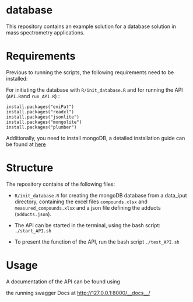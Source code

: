 # database

This repository contains an example solution for a database solution in mass spectrometry applications.


# Requirements

Previous to running the scripts, the following requirements need to be installed:

For initiating the database with `R/init_database.R` and for running the API (`API.R`and `run_API.R`) :

```{R}
install.packages("eniPat")
install.packages("readxl")
install.packages("jsonlite")
install.packages("mongolite")
install.packages("plumber")
```
Additionally, you need to install mongoDB, a detailed installation guide can be found at [here](https://www.mongodb.com/docs/manual/administration/install-on-linux/)

# Structure

The repository contains of the following files:

 - `R/init_database.R` for creating the mongoDB database from a data_iput directory, containing the excel files `compounds.xlsx` and `measured_compounds.xlsx` and a json file defining the adducts (`adducts.json`).

 - The API can be started in the terminal, using the bash script:
 `./start_API.sh`
 
 - To present the function of the API, run the bash script `./test_API.sh`
 
 
 
# Usage

A documentation of the API can be found using

the running swagger Docs at http://127.0.0.1:8000/__docs__/
